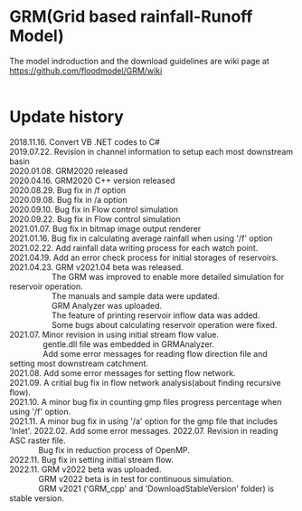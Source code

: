 # GRM(Grid based rainfall-Runoff Model)

The model indroduction and the download guidelines are wiki page at https://github.com/floodmodel/GRM/wiki
<br/><br/>

# Update history
2018.11.16. Convert VB .NET codes to C#  
2019.07.22. Revision in channel information to setup each most downstream basin  
2020.01.08. GRM2020 released  
2020.04.16. GRM2020 C++ version released  
2020.08.29. Bug fix in /f option  
2020.09.08. Bug fix in /a option  
2020.09.10. Bug fix in Flow control simulation  
2020.09.22. Bug fix in Flow control simulation  
2021.01.07. Bug fix in bitmap image output renderer  
2021.01.16. Bug fix in calculating average rainfall when using '/f' option  
2021.02.22. Add rainfall data writing process for each watch point.  
2021.04.19. Add an error check process for initial storages of reservoirs.  
2021.04.23. GRM v2021.04 beta was released.  
&nbsp;&nbsp;&nbsp;&nbsp;&nbsp;&nbsp;&nbsp;&nbsp;&nbsp;&nbsp;&nbsp;&nbsp;&nbsp;&nbsp;&nbsp;&nbsp;&nbsp;&nbsp;&nbsp;The GRM was improved to enable more detailed simulation for reservoir operation.  
&nbsp;&nbsp;&nbsp;&nbsp;&nbsp;&nbsp;&nbsp;&nbsp;&nbsp;&nbsp;&nbsp;&nbsp;&nbsp;&nbsp;&nbsp;&nbsp;&nbsp;&nbsp;&nbsp;The manuals and sample data were updated.  
&nbsp;&nbsp;&nbsp;&nbsp;&nbsp;&nbsp;&nbsp;&nbsp;&nbsp;&nbsp;&nbsp;&nbsp;&nbsp;&nbsp;&nbsp;&nbsp;&nbsp;&nbsp;&nbsp;GRM Analyzer was uploaded.  
&nbsp;&nbsp;&nbsp;&nbsp;&nbsp;&nbsp;&nbsp;&nbsp;&nbsp;&nbsp;&nbsp;&nbsp;&nbsp;&nbsp;&nbsp;&nbsp;&nbsp;&nbsp;&nbsp;The feature of printing reservoir inflow data was added.  
&nbsp;&nbsp;&nbsp;&nbsp;&nbsp;&nbsp;&nbsp;&nbsp;&nbsp;&nbsp;&nbsp;&nbsp;&nbsp;&nbsp;&nbsp;&nbsp;&nbsp;&nbsp;&nbsp;Some bugs about calculating reservoir operation were fixed.  
2021.07. Minor revision in using initial stream flow value.  
&nbsp;&nbsp;&nbsp;&nbsp;&nbsp;&nbsp;&nbsp;&nbsp;&nbsp;&nbsp;&nbsp;&nbsp;&nbsp;&nbsp;&nbsp;gentle.dll file was embedded in GRMAnalyzer.  
&nbsp;&nbsp;&nbsp;&nbsp;&nbsp;&nbsp;&nbsp;&nbsp;&nbsp;&nbsp;&nbsp;&nbsp;&nbsp;&nbsp;&nbsp;Add some error messages for reading flow direction file and setting most downstream catchment.  
2021.08. Add some error messages for setting flow network.  
2021.09. A critial bug fix in flow network analysis(about finding recursive flow).  
2021.10. A minor bug fix in counting gmp files progress percentage when using '/f' option.  
2021.11. A minor bug fix in using '/a' option for the gmp file that includes 'Inlet'. 
2022.02. Add some error messages.
2022.07. Revision in reading ASC raster file.  
&nbsp;&nbsp;&nbsp;&nbsp;&nbsp;&nbsp;&nbsp;&nbsp;&nbsp;&nbsp;&nbsp;&nbsp; Bug fix in reduction process of OpenMP.        
2022.11. Bug fix in setting initial stream flow.   
2022.11. GRM v2022 beta was uploaded.   
&nbsp;&nbsp;&nbsp;&nbsp;&nbsp;&nbsp;&nbsp;&nbsp;&nbsp;&nbsp;&nbsp;&nbsp; GRM v2022 beta is in test for continuous simulation.        
&nbsp;&nbsp;&nbsp;&nbsp;&nbsp;&nbsp;&nbsp;&nbsp;&nbsp;&nbsp;&nbsp;&nbsp; GRM v2021 ('GRM_cpp' and 'DownloadStableVersion' folder) is stable version.        

   